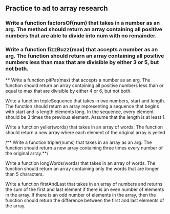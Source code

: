 ## Practice to ad to array research

### Write a function factorsOf(num) that takes in a number as an arg. The method should return an array containing all positive numbers that are able to divide into num with no remainder.

### Write a function fizzBuzz(max) that accepts a number as an arg. The function should return an array containing all positive numbers less than max that are divisible by either 3 or 5, but not both.

** Write a function pitPat(max) that accepts a number as an arg. The function should return an array containing all positive numbers less than or equal to max that are divisible by either 4 or 6, but not both.


Write a function tripleSequence that takes in two numbers, start and length. The function should return an array representing a sequence that begins with start and is length elements long. In the sequence, every element should be 3 times the previous element. Assume that the length is at least 1.

Write a function yeller(words) that takes in an array of words. The function should return a new array where each element of the original array is yelled

/** Write a function tripler(nums) that takes in an array as an arg.
The function should return a new array containing three times every number of the original array.**/

Write a function longWords(words) that takes in an array of words.
 The function should return an array containing only the words that are longer than 5 characters.

 Write a function firstAndLast that takes in an array of numbers and returns the sum of the first and last element if there is an even number of elements in the array. If there is an odd number of elements in the array, then the function should return the difference between the first and last elements of the array.
